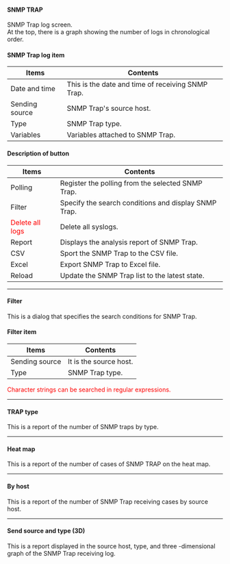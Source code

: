 #### SNMP TRAP

<div class="text-xl mb-2">
SNMP Trap log screen.<br>
At the top, there is a graph showing the number of logs in chronological order.
</div>


>>>
#### SNMP Trap log item

<div class="text-xl">

| Items | Contents |
| ---- | ---- |
| Date and time | This is the date and time of receiving SNMP Trap.|
| Sending source | SNMP Trap's source host.|
| Type | SNMP Trap type.|
| Variables | Variables attached to SNMP Trap.|

</div>

>>>
#### Description of button

<div class="text-xl">

| Items | Contents |
| ---- | ---- |
| Polling | Register the polling from the selected SNMP Trap.|
| Filter | Specify the search conditions and display SNMP Trap.|
| <Span style = "color: red;"> Delete all logs </span> | Delete all syslogs.|
| Report | Displays the analysis report of SNMP Trap.|
| CSV | Sport the SNMP Trap to the CSV file.|
| Excel | Export SNMP Trap to Excel file.|
| Reload | Update the SNMP Trap list to the latest state.|
</div>


---
#### Filter

<div class="text-xl mb-2">
This is a dialog that specifies the search conditions for SNMP Trap.
</div>


>>>
#### Filter item

<div class="text-xl">

| Items | Contents |
| ---- | ---- |
| Sending source | It is the source host.|
| Type | SNMP Trap type.|

<Span style = "color: red"> Character strings can be searched in regular expressions.</span>
</div>


---
#### TRAP type

<div class="text-xl mb-2">
This is a report of the number of SNMP traps by type.
</div>


---
#### Heat map

<div class="text-xl mb-2">
This is a report of the number of cases of SNMP TRAP on the heat map.
</div>


---
#### By host

<div class="text-xl mb-2">
This is a report of the number of SNMP Trap receiving cases by source host.
</div>


---
#### Send source and type (3D)

<div class="text-xl mb-2">
This is a report displayed in the source host, type, and three -dimensional graph of the SNMP Trap receiving log.
</div>
